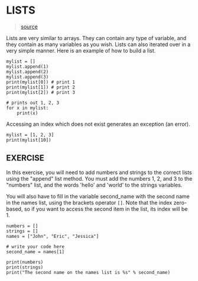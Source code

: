 # LISTS

> [source](https://github.com/iticworld/programming/tree/master/language/python)

Lists are very similar to arrays. They can contain any type of variable, and they contain as many variables as you wish.
Lists can also iterated over in a very simple manner.
Here is an example of how to build a list.

```
mylist = []
mylist.append(1)
mylist.append(2)
mylist.append(3)
print(mylist[0]) # print 1
print(mylist[1]) # print 2
print(mylist[2]) # print 3

# prints out 1, 2, 3
for x in mylist:
    print(x)
```

Accessing an index which does not exist generates an exception (an error).

```
mylist = [1, 2, 3]
print(mylist[10])
```

## EXERCISE

In this exercise, you will need to add numbers and strings to the correct lists using the "append" list method.
You must add the numbers 1, 2, and 3 to the "numbers" list, and the words 'hello' and 'world' to the strings variables.

You will also have to fill in the variable second_name with the second name in the names list, using the brackets operator ```[]```.
Note that the index zero-based, so if you want to access the second item in the list, its index will be 1.

```
numbers = []
strings = []
names = ["John", "Eric", "Jessica"]

# write your code here
second_name = names[1]

print(numbers)
print(strings)
print("The second name on the names list is %s" % second_name)
```
